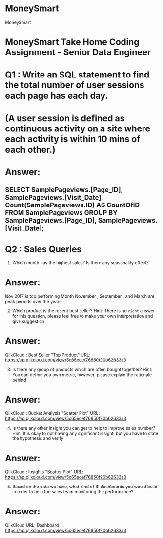 # MoneySmart
MoneySmart
# MoneySmart Take Home Coding Assignment - Senior Data Engineer

# Q1 : Write an SQL statement to find the total number of user sessions each page has each day.
# (A user session is defined as continuous activity on a site where each activity is within 10 mins of each other.)

# Answer: 
SELECT SamplePageviews.[Page_ID], SamplePageviews.[Visit_Date], Count(SamplePageviews.ID) AS CountOfID
FROM SamplePageviews
GROUP BY SamplePageviews.[Page_ID], SamplePageviews.[Visit_Date];
-----------------------------------------------------------------------------------------------------------------------

# Q2 : Sales Queries
1. Which month has the highest sales? Is there any seasonality effect?
# Answer:
Nov 2017 is top performing Month
November , September , and March are peak periods over the years.

2. Which product is the recent best seller?
Hint: There is no `right` answer for this question, please feel free to make your own interpretation and
give suggestion
# Answer:
QlikCloud : Best Seller "Top Product" URL: https://ap.qlikcloud.com/view/5c65edef76850f90b62633a3

3. Is there any group of products which are often bought together?
Hint: You can define you own metric, however, please explain the rationale behind
# Answer:
QlikCloud : Bucket Analysis "Scatter Plot" URL: https://ap.qlikcloud.com/view/5c65edef76850f90b62633a3

4. Is there any other insight you can get to help to improve sales number?
Hint: It is okay to not having any significant insight, but you have to state the hypothesis and verify
# Answer:
QlikCloud : Insights "Scatter Plot" URL: https://ap.qlikcloud.com/view/5c65edef76850f90b62633a3

5. Based on the data we have, what kind of BI dashboards you would build in order to help the sales
team monitoring the performance?
# Answer:
QlikCloud URL: Dashboard https://ap.qlikcloud.com/view/5c65edef76850f90b62633a3
##

